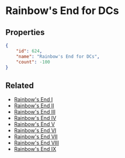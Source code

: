 # Rainbow's End for DCs

<no description available>

## Properties

```json
{
    "id": 624,
    "name": "Rainbow's End for DCs",
    "count": -100
}
```

## Related

- [Rainbow's End I](../items/18754-rainbow-s-end-i.md)
- [Rainbow's End II](../items/18755-rainbow-s-end-ii.md)
- [Rainbow's End III](../items/18756-rainbow-s-end-iii.md)
- [Rainbow's End IV](../items/18757-rainbow-s-end-iv.md)
- [Rainbow's End V](../items/18758-rainbow-s-end-v.md)
- [Rainbow's End VI](../items/18759-rainbow-s-end-vi.md)
- [Rainbow's End VII](../items/18760-rainbow-s-end-vii.md)
- [Rainbow's End VIII](../items/18761-rainbow-s-end-viii.md)
- [Rainbow's End IX](../items/18762-rainbow-s-end-ix.md)

